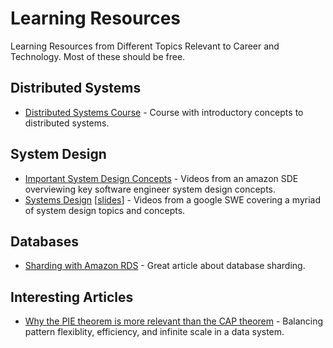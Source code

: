 # Learning Resources
Learning Resources from Different Topics Relevant to Career and Technology. Most of these should be free.

## Distributed Systems
* [Distributed Systems Course](https://www.distributedsystemscourse.com/) - Course with introductory concepts to distributed systems.

## System Design
* [Important System Design Concepts](https://www.youtube.com/playlist?list=PL9nWRykSBSFjU7UGR37SFfOb1oMYLNhag) - Videos from an amazon SDE overviewing key software engineer system design concepts.
* [Systems Design](https://www.youtube.com/playlist?list=PLjTveVh7FakKjb4UYzUazqBNNF-WGurXp) [[slides](https://drive.google.com/drive/folders/1ChodcbMZ4KqS9WP9gin4sLVdCsgD3uoE)] - Videos from a google SWE covering a myriad of system design topics and concepts.

## Databases
* [Sharding with Amazon RDS](https://aws.amazon.com/blogs/database/sharding-with-amazon-relational-database-service/) - Great article about database sharding.

## Interesting Articles
* [Why the PIE theorem is more relevant than the CAP theorem](https://www.alexdebrie.com/posts/choosing-a-database-with-pie/) - Balancing pattern flexiblity, efficiency, and infinite scale in a data system.
